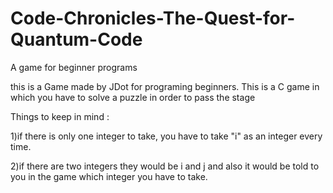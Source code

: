 # Code-Chronicles-The-Quest-for-Quantum-Code
A game for beginner programs

this is a Game made by JDot for programing beginners. This is a C game in which you 
have to solve a puzzle in order to pass the stage

Things to keep in mind :

1)if there is only one integer to take, you have to take "i" as an integer every time.

2)if there are two integers they would be i and j and also it would be told to you in 
the game which integer you have to take. 
